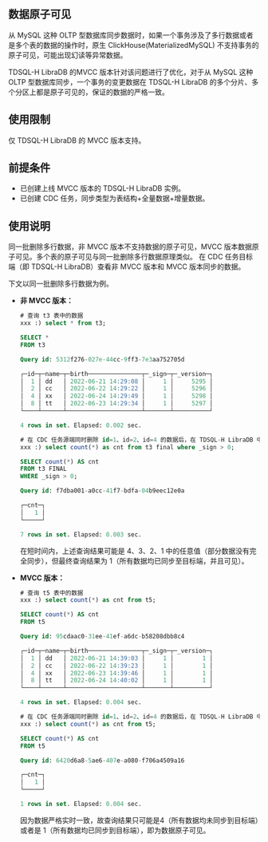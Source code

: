 ## 数据原子可见

从 MySQL 这种 OLTP 型数据库同步数据时，如果一个事务涉及了多行数据或者是多个表的数据的操作时，原生 ClickHouse(MaterializedMySQL) 不支持事务的原子可见，可能出现幻读等异常数据。

TDSQL-H LibraDB 的MVCC 版本针对该问题进行了优化，对于从 MySQL 这种 OLTP 型数据库同步，一个事务的变更数据在 TDSQL-H LibraDB 的多个分片、多个分区上都是原子可见的，保证的数据的严格一致。 

## 使用限制

仅 TDSQL-H LibraDB 的 MVCC 版本支持。

## 前提条件

- 已创建上线 MVCC 版本的 TDSQL-H LibraDB 实例。
- 已创建 CDC 任务，同步类型为表结构+全量数据+增量数据。

## 使用说明

同一批删除多行数据，非 MVCC 版本不支持数据的原子可见，MVCC 版本数据原子可见。多个表的原子可见与同一批删除多行数据原理类似。 在 CDC 任务目标端（即 TDSQL-H LibraDB）查看非 MVCC 版本和 MVCC 版本同步的数据。

下文以同一批删除多行数据为例。

- **非 MVCC 版本：**

  ```sql
  # 查询 t3 表中的数据
  xxx :) select * from t3;
  
  SELECT *
  FROM t3
  
  Query id: 5312f276-027e-44cc-9ff3-7e3aa752705d
  
  ┌─id─┬─name─┬─birth───────────────┬─_sign─┬─_version─┐
  │  1 │ dd   │ 2022-06-21 14:29:08 │     1 │     5295 │
  │  2 │ cc   │ 2022-06-22 14:29:22 │     1 │     5296 │
  │  4 │ xx   │ 2022-06-24 14:29:49 │     1 │     5298 │
  │  8 │ tt   │ 2022-06-23 14:29:34 │     1 │     5297 │
  └────┴──────┴─────────────────────┴───────┴──────────┘
  
  4 rows in set. Elapsed: 0.002 sec. 
  
  # 在 CDC 任务源端同时删除 id=1、id=2、id=4 的数据后，在 TDSQL-H LibraDB 中查看数据，因为不支持数据的原子可见性，故可能看到删除过程中的任意中间状态，例如：
  xxx :) select count(*) as cnt from t3 final where _sign > 0;
  
  SELECT count(*) AS cnt
  FROM t3 FINAL
  WHERE _sign > 0;
  
  Query id: f7dba001-a0cc-41f7-bdfa-04b9eec12e0a
  
  ┌─cnt─┐
  │   1 │
  └─────┘
  
  7 rows in set. Elapsed: 0.003 sec. 
  ```

  在短时间内，上述查询结果可能是 4、3、2、1 中的任意值（部分数据没有完全同步），但最终查询结果为 1（所有数据均已同步至目标端，并且可见）。

- **MVCC 版本：**

  ```sql
  # 查询 t5 表中的数据
  xxx :) select count(*) as cnt from t5;
  
  SELECT count(*) AS cnt
  FROM t5
  
  Query id: 95cdaac0-31ee-41ef-a6dc-b58208dbb8c4
  
  ┌─id─┬─name─┬─birth───────────────┬─_sign─┬─_version─┐
  │  1 │ dd   │ 2022-06-21 14:39:03 │     1 │        1 │
  │  2 │ cc   │ 2022-06-22 14:39:23 │     1 │        1 │
  │  4 │ xx   │ 2022-06-23 14:39:46 │     1 │        1 │
  │  8 │ tt   │ 2022-06-24 14:40:02 │     1 │        1 │
  └────┴──────┴─────────────────────┴───────┴──────────┘
  
  4 rows in set. Elapsed: 0.004 sec. 
  
  # 在 CDC 任务源端同时删除 id=1、id=2、id=4 的数据后，在 TDSQL-H LibraDB 中查看数据，数据严格实时一致(事务中所有变更同时生效):
  xxx :) select count(*) as cnt from t5;
  
  SELECT count(*) AS cnt
  FROM t5
  
  Query id: 6420d6a8-5ae6-407e-a080-f706a4509a16
  
  ┌─cnt─┐
  │   1 │
  └─────┘
  
  1 rows in set. Elapsed: 0.004 sec. 
  ```
  
  因为数据严格实时一致，故查询结果只可能是4（所有数据均未同步到目标端）或者是 1（所有数据均已同步到目标端），即为数据原子可见。
